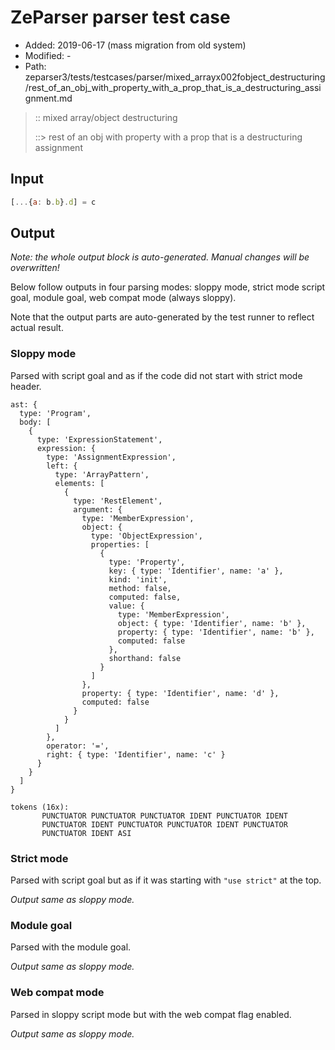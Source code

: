 # ZeParser parser test case

- Added: 2019-06-17 (mass migration from old system)
- Modified: -
- Path: zeparser3/tests/testcases/parser/mixed_arrayx002fobject_destructuring/rest_of_an_obj_with_property_with_a_prop_that_is_a_destructuring_assignment.md

> :: mixed array/object destructuring
>
> ::> rest of an obj with property with a prop that is a destructuring assignment

## Input

`````js
[...{a: b.b}.d] = c
`````

## Output

_Note: the whole output block is auto-generated. Manual changes will be overwritten!_

Below follow outputs in four parsing modes: sloppy mode, strict mode script goal, module goal, web compat mode (always sloppy).

Note that the output parts are auto-generated by the test runner to reflect actual result.

### Sloppy mode

Parsed with script goal and as if the code did not start with strict mode header.

`````
ast: {
  type: 'Program',
  body: [
    {
      type: 'ExpressionStatement',
      expression: {
        type: 'AssignmentExpression',
        left: {
          type: 'ArrayPattern',
          elements: [
            {
              type: 'RestElement',
              argument: {
                type: 'MemberExpression',
                object: {
                  type: 'ObjectExpression',
                  properties: [
                    {
                      type: 'Property',
                      key: { type: 'Identifier', name: 'a' },
                      kind: 'init',
                      method: false,
                      computed: false,
                      value: {
                        type: 'MemberExpression',
                        object: { type: 'Identifier', name: 'b' },
                        property: { type: 'Identifier', name: 'b' },
                        computed: false
                      },
                      shorthand: false
                    }
                  ]
                },
                property: { type: 'Identifier', name: 'd' },
                computed: false
              }
            }
          ]
        },
        operator: '=',
        right: { type: 'Identifier', name: 'c' }
      }
    }
  ]
}

tokens (16x):
       PUNCTUATOR PUNCTUATOR PUNCTUATOR IDENT PUNCTUATOR IDENT
       PUNCTUATOR IDENT PUNCTUATOR PUNCTUATOR IDENT PUNCTUATOR
       PUNCTUATOR IDENT ASI
`````

### Strict mode

Parsed with script goal but as if it was starting with `"use strict"` at the top.

_Output same as sloppy mode._

### Module goal

Parsed with the module goal.

_Output same as sloppy mode._

### Web compat mode

Parsed in sloppy script mode but with the web compat flag enabled.

_Output same as sloppy mode._
